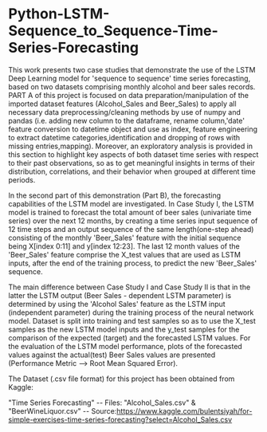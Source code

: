 # Python-LSTM-Sequence_to_Sequence-Time-Series-Forecasting

This work presents two case studies that demonstrate the use of the LSTM Deep Learning model for 'sequence to sequence' time series forecasting, based on two datasets comprising monthly alcohol and beer sales records. PART A of this project is focused on data preparation/manipulation of the imported dataset features (Alcohol_Sales and Beer_Sales) to apply all necessary data preprocessing/cleaning methods by use of numpy and pandas (i.e. adding new column to the dataframe, rename column,'date' feature conversion to datetime object and use as index, feature engineering to extract datetime categories,identification and dropping of rows with missing entries,mapping). Moreover, an exploratory analysis is provided in this section to highlight key aspects of both dataset time series with respect to their past observations, so as to get meaningful insights in terms of their distribution, correlations, and their behavior when grouped at different time periods.

In the second part of this demonstration (Part B), the forecasting capabilities of the LSTM model are investigated. In Case Study I, the LSTM model is trained to forecast the total amount of beer sales (univariate time series) over the next 12 months, by creating a time series input sequence of 12 time steps and an output sequence of the same length(one-step ahead) consisting of the monthly 'Beer_Sales' feature with the initial sequence being X[index 0:11] and y[index 12:23]. The last 12 month values of the 'Beer_Sales' feature comprise the X_test values that are used as LSTM inputs, after the end of the training process, to predict the new 'Beer_Sales' sequence.

The main difference between Case Study I and Case Study II is that in the latter the LSTM output (Beer Sales - dependent LSTM parameter) is determined by using the 'Alcohol Sales' feature as the LSTM input (independent parameter) during the training process of the neural network model. Dataset is split into training and test samples so as to use the X_test samples as the new LSTM model inputs and the y_test samples for the comparison of the expected (target) and the forecasted LSTM values. For the evaluation of the LSTM model performance, plots of the forecasted values against the actual(test) Beer Sales values are presented (Performance Metric --> Root Mean Squared Error).

The Dataset (.csv file format) for this project has been obtained from Kaggle:

"Time Series Forecasting" -- Files: "Alcohol_Sales.csv" & "BeerWineLiquor.csv" -- Source:https://www.kaggle.com/bulentsiyah/for-simple-exercises-time-series-forecasting?select=Alcohol_Sales.csv
